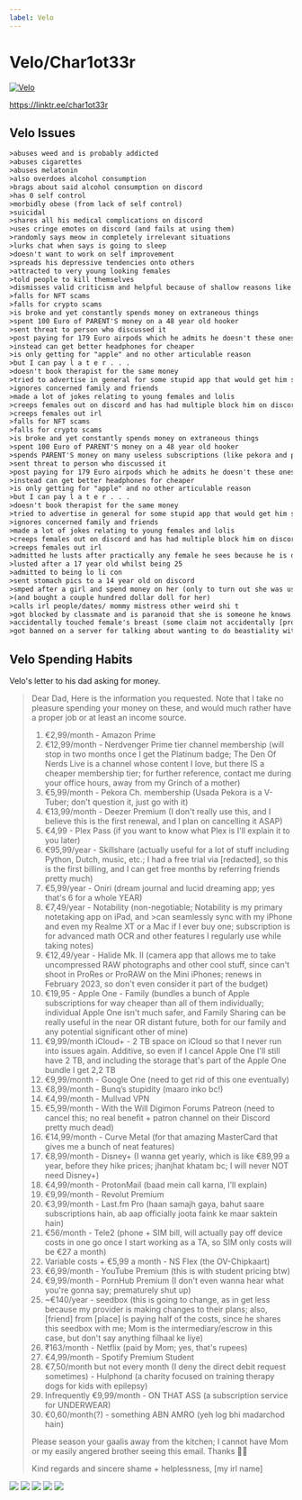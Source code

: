 ```yaml
---
label: Velo
---
```


# Velo/Char1ot33r

[![Velo](https://files.catbox.moe/h2jylk.png)](https://files.catbox.moe/h2jylk.png)

https://linktr.ee/char1ot33r

## Velo Issues

```txt
>abuses weed and is probably addicted
>abuses cigarettes
>abuses melatonin
>also overdoes alcohol consumption
>brags about said alcohol consumption on discord
>has 0 self control
>morbidly obese (from lack of self control)
>suicidal
>shares all his medical complications on discord
>uses cringe emotes on discord (and fails at using them)
>randomly says meow in completely irrelevant situations
>lurks chat when says is going to sleep
>doesn't want to work on self improvement
>spreads his depressive tendencies onto others
>attracted to very young looking females
>told people to kill themselves
>dismisses valid criticism and helpful because of shallow reasons like bad "tone" or they make hm feel insecure
>falls for NFT scams
>falls for crypto scams
>is broke and yet constantly spends money on extraneous things
>spent 100 Euro of PARENT'S money on a 48 year old hooker
>sent threat to person who discussed it
>post paying for 179 Euro airpods which he admits he doesn't these ones exactly
>instead can get better headphones for cheaper
>is only getting for "apple" and no other articulable reason
>but I can pay l a t e r . . .
>doesn't book therapist for the same money
>tried to advertise in general for some stupid app that would get him sign up bonus
>ignores concerned family and friends
>made a lot of jokes relating to young females and lolis
>creeps females out on discord and has had multiple block him on discord (ask c0cø for more)
>creeps females out irl
>falls for NFT scams
>falls for crypto scams
>is broke and yet constantly spends money on extraneous things
>spent 100 Euro of PARENT'S money on a 48 year old hooker
>spends PARENT'S money on many useless subscriptions (like pekora and pornhub premium [is on porn pts though])
>sent threat to person who discussed it
>post paying for 179 Euro airpods which he admits he doesn't these ones exactly
>instead can get better headphones for cheaper
>is only getting for "apple" and no other articulable reason
>but I can pay l a t e r . . .
>doesn't book therapist for the same money
>tried to advertise in general for some stupid app that would get him sign up bonus
>ignores concerned family and friends
>made a lot of jokes relating to young females and lolis
>creeps females out on discord and has had multiple block him on discord (ask c0cø for more)
>creeps females out irl 
>admitted he lusts after practically any female he sees because he is desperate 
>lusted after a 17 year old whilst being 25
>admitted to being lo li con
>sent stomach pics to a 14 year old on discord
>smped after a girl and spend money on her (only to turn out she was using him)
>(and bought a couple hundred dollar doll for her)
>calls irl people/dates/ mommy mistress other weird shi t
>got blocked by classmate and is paranoid that she is someone he knows on discord
>accidentally touched female's breast (some claim not accidentally [prob not accidentally])
>got banned on a server for talking about wanting to do beastiality with a horse and told mods to go kill themselves
```

## Velo Spending Habits

Velo's letter to his dad asking for money.
>Dear Dad,
>Here is the information you requested. Note that I take no pleasure spending your money on these, and would much rather have a proper job or at least an income source.
>
>1. €2,99/month - Amazon Prime
>2. €12,99/month - Nerdvenger Prime tier channel membership (will stop in two months once I get the Platinum badge; The Den Of Nerds Live is a channel whose content I love, but there IS a cheaper membership tier; for further reference, contact me during your office hours, away from my Grinch of a mother)
>3. €5,99/month - Pekora Ch. membership (Usada Pekora is a V-Tuber; don't question it, just go with it)
>4. €13,99/month - Deezer Premium (I don't really use this, and I believe this is the first renewal, and I plan on cancelling it ASAP)
>5. €4,99 - Plex Pass (if you want to know what Plex is I'll explain it to you later)
>6. €95,99/year - Skillshare (actually useful for a lot of stuff including Python, Dutch, music, etc.; I had a free trial via [redacted], so this is the first billing, and I can get free months by referring friends pretty much)
>7. €5,99/year - Oniri (dream journal and lucid dreaming app; yes that's 6 for a whole YEAR)
>8. €7,49/year - Notability (non-negotiable; Notability is my primary notetaking app on iPad, and >can seamlessly sync with my iPhone and even my Realme XT or a Mac if I ever buy one; subscription is for advanced math OCR and other features I regularly use while taking notes)
>9. €12,49/year - Halide Mk. II (camera app that allows me to take uncompressed RAW photographs and other cool stuff, since can't shoot in ProRes or ProRAW on the Mini iPhones; renews in February 2023, so don't even consider it part of the budget)
>10. €19,95 - Apple One - Family (bundles a bunch of Apple subscriptions for way cheaper than all of them individually; individual Apple One isn't much safer, and Family Sharing can be really useful in the near OR distant future, both for our family and any potential significant other of mine)
>11. €9,99/month iCloud+ - 2 TB space on iCloud so that I never run into issues again. Additive, so even if I cancel Apple One I'll still have 2 TB, and including the storage that's part of the Apple One bundle I get 2,2 TB
>12. €9,99/month - Google One (need to get rid of this one eventually)
>13. €8,99/month - Bunq’s stupidity (maaro inko bc!)
>14. €4,99/month - Mullvad VPN
>15. €5,99/month - With the Will Digimon Forums Patreon (need to cancel this; no real benefit + patron channel on their Discord pretty much dead)
>16. €14,99/month - Curve Metal (for that amazing MasterCard that gives me a bunch of neat features)
>17. €8,99/month - Disney+ (I wanna get yearly, which is like €89,99 a year, before they hike prices; jhanjhat khatam bc; I will never NOT need Disney+)
>18. €4,99/month - ProtonMail (baad mein call karna, I’ll explain)
>19. €9,99/month - Revolut Premium
>20. €3,99/month - Last.fm Pro (haan samajh gaya, bahut saare subscriptions hain, ab aap officially joota faink ke maar saktein hain)
>21. €56/month - Tele2 (phone + SIM bill, will actually pay off device costs in one go once I start working as a TA, so SIM only costs will be €27 a month)
>22. Variable costs + €5,99 a month - NS Flex (the OV-Chipkaart)
>23. €6,99/month - YouTube Premium (this is with student pricing btw)
>24. €9,99/month - PornHub Premium (I don't even wanna hear what you're gonna say; prematurely shut up)
>25. ~€140/year - seedbox (this is going to change, as in get less because my provider is making changes to their plans; also, [friend] from [place] is paying half of the costs, since he shares this seedbox with me; Mom is the intermediary/escrow in this case, but don't say anything filhaal ke liye)
>26. ₹163/month - Netflix (paid by Mom; yes, that's rupees)
>27. €4,99/month - Spotify Premium Student
>28. €7,50/month but not every month (I deny the direct debit request sometimes) - Hulphond (a charity focused on training therapy dogs for kids with epilepsy)
>29. Infrequently €9,99/month - ON THAT ASS (a subscription service for UNDERWEAR)
>30. €0,60/month(?) - something ABN AMRO (yeh log bhi madarchod hain)
>
>Please season your gaalis away from the kitchen; I cannot have Mom or my easily angered brother seeing this email. Thanks 🙏🏻
>
>Kind regards and sincere shame + helplessness,
>[my irl name]

[![](https://files.catbox.moe/wfu9dd.png)](https://files.catbox.moe/wfu9dd.png)
[![](https://files.catbox.moe/btjw8c.png)](https://files.catbox.moe/btjw8c.png)
[![](https://files.catbox.moe/14s3kp.png)](https://files.catbox.moe/14s3kp.png)
[![](https://files.catbox.moe/bukjuf.png)](https://files.catbox.moe/bukjuf.png)
[![](https://files.catbox.moe/ioslrf.png)](https://files.catbox.moe/ioslrf.png)
